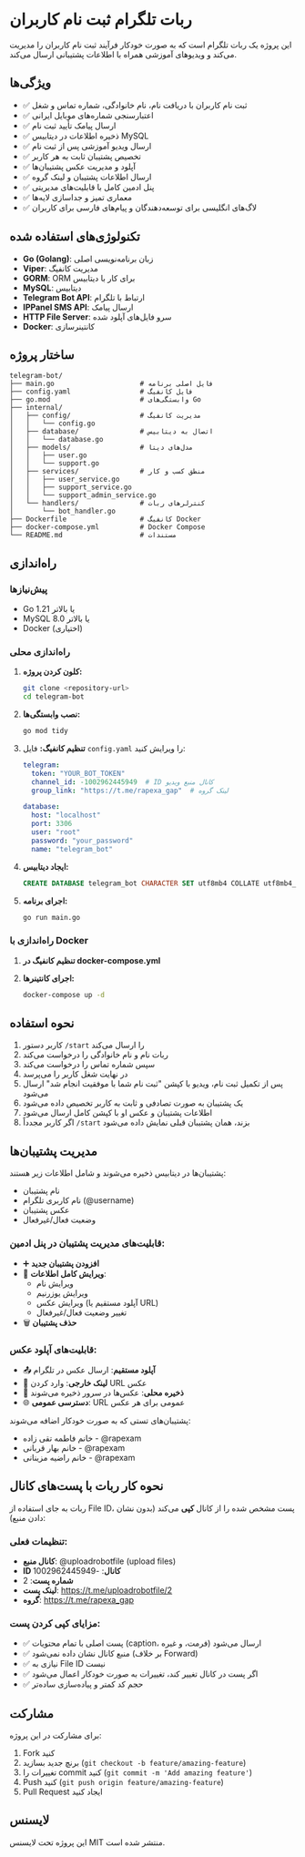 # ربات تلگرام ثبت نام کاربران

این پروژه یک ربات تلگرام است که به صورت خودکار فرآیند ثبت نام کاربران را مدیریت می‌کند و ویدیوهای آموزشی همراه با اطلاعات پشتیبانی ارسال می‌کند.

## ویژگی‌ها

- ✅ ثبت نام کاربران با دریافت نام، نام خانوادگی، شماره تماس و شغل
- ✅ اعتبارسنجی شماره‌های موبایل ایرانی
- ✅ ارسال پیامک تأیید ثبت نام
- ✅ ذخیره اطلاعات در دیتابیس MySQL
- ✅ ارسال ویدیو آموزشی پس از ثبت نام
- ✅ تخصیص پشتیبان ثابت به هر کاربر
- ✅ آپلود و مدیریت عکس پشتیبان‌ها
- ✅ ارسال اطلاعات پشتیبان و لینک گروه
- ✅ پنل ادمین کامل با قابلیت‌های مدیریتی
- ✅ معماری تمیز و جداسازی لایه‌ها
- ✅ لاگ‌های انگلیسی برای توسعه‌دهندگان و پیام‌های فارسی برای کاربران

## تکنولوژی‌های استفاده شده

- **Go (Golang)**: زبان برنامه‌نویسی اصلی
- **Viper**: مدیریت کانفیگ
- **GORM**: ORM برای کار با دیتابیس
- **MySQL**: دیتابیس
- **Telegram Bot API**: ارتباط با تلگرام
- **IPPanel SMS API**: ارسال پیامک
- **HTTP File Server**: سرو فایل‌های آپلود شده
- **Docker**: کانتینرسازی

## ساختار پروژه

```
telegram-bot/
├── main.go                     # فایل اصلی برنامه
├── config.yaml                 # فایل کانفیگ
├── go.mod                      # وابستگی‌های Go
├── internal/
│   ├── config/                 # مدیریت کانفیگ
│   │   └── config.go
│   ├── database/               # اتصال به دیتابیس
│   │   └── database.go
│   ├── models/                 # مدل‌های دیتا
│   │   ├── user.go
│   │   └── support.go
│   ├── services/               # منطق کسب و کار
│   │   ├── user_service.go
│   │   ├── support_service.go
│   │   └── support_admin_service.go
│   └── handlers/               # کنترلرهای ربات
│       └── bot_handler.go
├── Dockerfile                  # کانفیگ Docker
├── docker-compose.yml          # Docker Compose
└── README.md                   # مستندات
```

## راه‌اندازی

### پیش‌نیازها

- Go 1.21 یا بالاتر
- MySQL 8.0 یا بالاتر
- Docker (اختیاری)

### راه‌اندازی محلی

1. **کلون کردن پروژه:**
   ```bash
   git clone <repository-url>
   cd telegram-bot
   ```

2. **نصب وابستگی‌ها:**
   ```bash
   go mod tidy
   ```

3. **تنظیم کانفیگ:**
   فایل `config.yaml` را ویرایش کنید:
   ```yaml
   telegram:
     token: "YOUR_BOT_TOKEN"
     channel_id: -1002962445949  # ID کانال منبع ویدیو
     group_link: "https://t.me/rapexa_gap"  # لینک گروه

   database:
     host: "localhost"
     port: 3306
     user: "root"
     password: "your_password"
     name: "telegram_bot"
   ```

4. **ایجاد دیتابیس:**
   ```sql
   CREATE DATABASE telegram_bot CHARACTER SET utf8mb4 COLLATE utf8mb4_unicode_ci;
   ```

5. **اجرای برنامه:**
   ```bash
   go run main.go
   ```

### راه‌اندازی با Docker

1. **تنظیم کانفیگ در docker-compose.yml**

2. **اجرای کانتینرها:**
   ```bash
   docker-compose up -d
   ```

## نحوه استفاده

1. کاربر دستور `/start` را ارسال می‌کند
2. ربات نام و نام خانوادگی را درخواست می‌کند
3. سپس شماره تماس را درخواست می‌کند
4. در نهایت شغل کاربر را می‌پرسد
5. پس از تکمیل ثبت نام، ویدیو با کپشن "ثبت نام شما با موفقیت انجام شد" ارسال می‌شود
6. یک پشتیبان به صورت تصادفی و ثابت به کاربر تخصیص داده می‌شود
7. اطلاعات پشتیبان و عکس او با کپشن کامل ارسال می‌شود
8. اگر کاربر مجدداً `/start` بزند، همان پشتیبان قبلی نمایش داده می‌شود

## مدیریت پشتیبان‌ها

پشتیبان‌ها در دیتابیس ذخیره می‌شوند و شامل اطلاعات زیر هستند:
- نام پشتیبان
- نام کاربری تلگرام (@username)
- عکس پشتیبان
- وضعیت فعال/غیرفعال

### قابلیت‌های مدیریت پشتیبان در پنل ادمین:
- ➕ **افزودن پشتیبان جدید**
- 📝 **ویرایش کامل اطلاعات**:
  - ویرایش نام
  - ویرایش یوزرنیم
  - ویرایش عکس (آپلود مستقیم یا URL)
  - تغییر وضعیت فعال/غیرفعال
- 🗑 **حذف پشتیبان**

### قابلیت‌های آپلود عکس:
- 📤 **آپلود مستقیم**: ارسال عکس در تلگرام
- 🔗 **لینک خارجی**: وارد کردن URL عکس
- 💾 **ذخیره محلی**: عکس‌ها در سرور ذخیره می‌شوند
- 🌐 **دسترسی عمومی**: URL عمومی برای هر عکس

پشتیبان‌های تستی که به صورت خودکار اضافه می‌شوند:
- خانم فاطمه تقی زاده - @rapexam
- خانم بهار قربانی - @rapexam  
- خانم راضیه مزینانی - @rapexam

## نحوه کار ربات با پست‌های کانال

ربات به جای استفاده از File ID، پست مشخص شده را از کانال **کپی** می‌کند (بدون نشان دادن منبع):

### تنظیمات فعلی:
- **کانال منبع**: @uploadrobotfile (upload files)
- **ID کانال**: -1002962445949
- **شماره پست**: 2
- **لینک پست**: https://t.me/uploadrobotfile/2
- **گروه**: https://t.me/rapexa_gap

### مزایای کپی کردن پست:
- ✅ پست اصلی با تمام محتویات (caption، فرمت، و غیره) ارسال می‌شود
- ✅ منبع کانال نشان داده نمی‌شود (بر خلاف Forward)
- ✅ نیازی به File ID نیست
- ✅ اگر پست در کانال تغییر کند، تغییرات به صورت خودکار اعمال می‌شود
- ✅ حجم کد کمتر و پیاده‌سازی ساده‌تر

## مشارکت

برای مشارکت در این پروژه:

1. Fork کنید
2. برنچ جدید بسازید (`git checkout -b feature/amazing-feature`)
3. تغییرات را commit کنید (`git commit -m 'Add amazing feature'`)
4. Push کنید (`git push origin feature/amazing-feature`)
5. Pull Request ایجاد کنید

## لایسنس

این پروژه تحت لایسنس MIT منتشر شده است.
